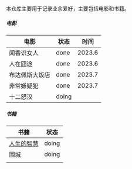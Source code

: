 本仓库主要用于记录业余爱好，主要包括电影和书籍。



##### 电影

| 电影           | 状态  | 时间   |
| -------------- | ----- | ------ |
| 闻香识女人     | done  | 2023.6 |
| 人在囧途       | done  | 2023.6 |
| 布达佩斯大饭店 | done  | 2023.7 |
| 非常嫌疑犯     | done  | 2023.7 |
| 十二怒汉       | doing |        |



##### 书籍

| 书籍                                                         | 状态  |
| ------------------------------------------------------------ | ----- |
| [人生的智慧](https://weread.qq.com/web/reader/71632d705a953c7162b85e8?) | doing |
| 围城                                                         | doing |
|                                                              |       |

